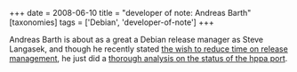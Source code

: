 +++
date = 2008-06-10
title = "developer of note: Andreas Barth"
[taxonomies]
tags = ['Debian', 'developer-of-note']
+++

Andreas Barth is about as a great a Debian release manager as Steve
Langasek, and though he recently stated [the wish to reduce time on
release management], he just did a [thorough analysis on the status of
the hppa port].

  [the wish to reduce time on release management]: http://lists.debian.org/debian-devel-announce/2008/05/msg00000.html
  [thorough analysis on the status of the hppa port]: http://lists.debian.org/debian-hppa/2008/06/msg00022.html
